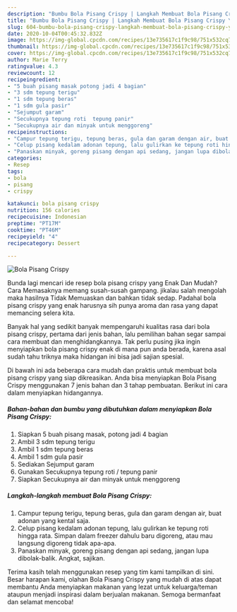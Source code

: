 ```yaml
---
description: "Bumbu Bola Pisang Crispy | Langkah Membuat Bola Pisang Crispy Yang Bikin Ngiler"
title: "Bumbu Bola Pisang Crispy | Langkah Membuat Bola Pisang Crispy Yang Bikin Ngiler"
slug: 604-bumbu-bola-pisang-crispy-langkah-membuat-bola-pisang-crispy-yang-bikin-ngiler
date: 2020-10-04T00:45:32.832Z
image: https://img-global.cpcdn.com/recipes/13e735617c1f9c98/751x532cq70/bola-pisang-crispy-foto-resep-utama.jpg
thumbnail: https://img-global.cpcdn.com/recipes/13e735617c1f9c98/751x532cq70/bola-pisang-crispy-foto-resep-utama.jpg
cover: https://img-global.cpcdn.com/recipes/13e735617c1f9c98/751x532cq70/bola-pisang-crispy-foto-resep-utama.jpg
author: Marie Terry
ratingvalue: 4.3
reviewcount: 12
recipeingredient:
- "5 buah pisang masak potong jadi 4 bagian"
- "3 sdm tepung terigu"
- "1 sdm tepung beras"
- "1 sdm gula pasir"
- "Sejumput garam"
- "Secukupnya tepung roti  tepung panir"
- "Secukupnya air dan minyak untuk menggoreng"
recipeinstructions:
- "Campur tepung terigu, tepung beras, gula dan garam dengan air, buat adonan yang kental saja."
- "Celup pisang kedalam adonan tepung, lalu gulirkan ke tepung roti hingga rata. Simpan dalam freezer dahulu baru digoreng, atau mau langsung digoreng tidak apa-apa."
- "Panaskan minyak, goreng pisang dengan api sedang, jangan lupa dibolak-balik. Angkat, sajikan."
categories:
- Resep
tags:
- bola
- pisang
- crispy

katakunci: bola pisang crispy 
nutrition: 156 calories
recipecuisine: Indonesian
preptime: "PT17M"
cooktime: "PT46M"
recipeyield: "4"
recipecategory: Dessert

---
```



![Bola Pisang Crispy](https://img-global.cpcdn.com/recipes/13e735617c1f9c98/751x532cq70/bola-pisang-crispy-foto-resep-utama.jpg)

Bunda lagi mencari ide resep bola pisang crispy yang Enak Dan Mudah? Cara Memasaknya memang susah-susah gampang. jikalau salah mengolah maka hasilnya Tidak Memuaskan dan bahkan tidak sedap. Padahal bola pisang crispy yang enak harusnya sih punya aroma dan rasa yang dapat memancing selera kita.



Banyak hal yang sedikit banyak mempengaruhi kualitas rasa dari bola pisang crispy, pertama dari jenis bahan, lalu pemilihan bahan segar sampai cara membuat dan menghidangkannya. Tak perlu pusing jika ingin menyiapkan bola pisang crispy enak di mana pun anda berada, karena asal sudah tahu triknya maka hidangan ini bisa jadi sajian spesial.


Di bawah ini ada beberapa cara mudah dan praktis untuk membuat bola pisang crispy yang siap dikreasikan. Anda bisa menyiapkan Bola Pisang Crispy menggunakan 7 jenis bahan dan 3 tahap pembuatan. Berikut ini cara dalam menyiapkan hidangannya.

<!--inarticleads1-->

##### Bahan-bahan dan bumbu yang dibutuhkan dalam menyiapkan Bola Pisang Crispy:

1. Siapkan 5 buah pisang masak, potong jadi 4 bagian
1. Ambil 3 sdm tepung terigu
1. Ambil 1 sdm tepung beras
1. Ambil 1 sdm gula pasir
1. Sediakan Sejumput garam
1. Gunakan Secukupnya tepung roti / tepung panir
1. Siapkan Secukupnya air dan minyak untuk menggoreng




<!--inarticleads2-->

##### Langkah-langkah membuat Bola Pisang Crispy:

1. Campur tepung terigu, tepung beras, gula dan garam dengan air, buat adonan yang kental saja.
1. Celup pisang kedalam adonan tepung, lalu gulirkan ke tepung roti hingga rata. Simpan dalam freezer dahulu baru digoreng, atau mau langsung digoreng tidak apa-apa.
1. Panaskan minyak, goreng pisang dengan api sedang, jangan lupa dibolak-balik. Angkat, sajikan.




Terima kasih telah menggunakan resep yang tim kami tampilkan di sini. Besar harapan kami, olahan Bola Pisang Crispy yang mudah di atas dapat membantu Anda menyiapkan makanan yang lezat untuk keluarga/teman ataupun menjadi inspirasi dalam berjualan makanan. Semoga bermanfaat dan selamat mencoba!
